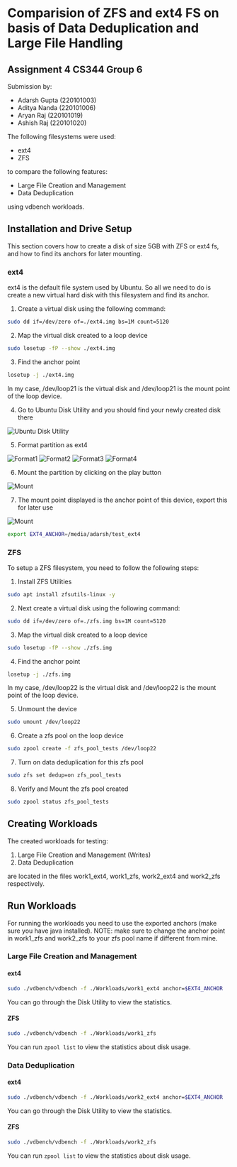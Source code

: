 # Comparision of ZFS and ext4 FS on basis of Data Deduplication and Large File Handling
## Assignment 4 CS344 Group 6
Submission by:
- Adarsh Gupta (220101003)
- Aditya Nanda (220101006)
- Aryan Raj (220101019)
- Ashish Raj (220101020)

The following filesystems were used:
- ext4
- ZFS

to compare the following features:
- Large File Creation and Management 
- Data Deduplication

using vdbench workloads.

## Installation and Drive Setup
This section covers how to create a disk of size 5GB with ZFS or ext4 fs, and how to find its anchors for later mounting.

###  ext4
ext4 is the default file system used by Ubuntu. So all we need to do is create a new virtual hard disk with this filesystem and find its anchor.
1. Create a virtual disk using the following command:
```bash
sudo dd if=/dev/zero of=./ext4.img bs=1M count=5120
```

2. Map the virtual disk created to a loop device
```bash
sudo losetup -fP --show ./ext4.img
```

3. Find the anchor point
```bash
losetup -j ./ext4.img
```
In my case, /dev/loop21 is the virtual disk and /dev/loop21 is the mount point of the loop device.

4. Go to Ubuntu Disk Utility and you should find your newly created disk there

![Ubuntu Disk Utility](./Images/disk1.png)

5. Format partition as ext4

![Format1](./Images/disk2.png)
![Format2](./Images/disk3.png)
![Format3](./Images/disk4.png)
![Format4](./Images/disk5.png)

6. Mount the partition by clicking on the play button

![Mount](./Images/disk6.png)

7. The mount point displayed is the anchor point of this device, export this for later use

![Mount](./Images/disk7.png)

```bash
export EXT4_ANCHOR=/media/adarsh/test_ext4
```

### ZFS
To setup a ZFS filesystem, you need to follow the following steps:
1. Install ZFS Utilities
```bash
sudo apt install zfsutils-linux -y
```

2. Next create a virtual disk using the following command:
```bash
sudo dd if=/dev/zero of=./zfs.img bs=1M count=5120
```

3. Map the virtual disk created to a loop device
```bash
sudo losetup -fP --show ./zfs.img
```

4. Find the anchor point
```bash
losetup -j ./zfs.img
```
In my case, /dev/loop22 is the virtual disk and /dev/loop22 is the mount point of the loop device.

5. Unmount the device
```bash
sudo umount /dev/loop22
```

6. Create a zfs pool on the loop device
```bash
sudo zpool create -f zfs_pool_tests /dev/loop22
```

7. Turn on data deduplication for this zfs pool
```bash
sudo zfs set dedup=on zfs_pool_tests
```

8. Verify and Mount the zfs pool created
```bash
sudo zpool status zfs_pool_tests
```

## Creating Workloads
The created workloads for testing:
1. Large File Creation and Management (Writes)
2. Data Deduplication

are located in the files work1_ext4, work1_zfs, work2_ext4 and work2_zfs respectively.

## Run Workloads
For running the workloads you need to use the exported anchors (make sure you have java installed).
NOTE: make sure to change the anchor point in work1_zfs and work2_zfs to your zfs pool name if different from mine.

### Large File Creation and Management
#### ext4
```bash
sudo ./vdbench/vdbench -f ./Workloads/work1_ext4 anchor=$EXT4_ANCHOR
```
You can go through the Disk Utility to view the statistics.

#### ZFS
```bash
sudo ./vdbench/vdbench -f ./Workloads/work1_zfs
```
You can run `zpool list` to view the statistics about disk usage.

### Data Deduplication
#### ext4
```bash
sudo ./vdbench/vdbench -f ./Workloads/work2_ext4 anchor=$EXT4_ANCHOR
```
You can go through the Disk Utility to view the statistics.

#### ZFS
```bash
sudo ./vdbench/vdbench -f ./Workloads/work2_zfs
```
You can run `zpool list` to view the statistics about disk usage.


